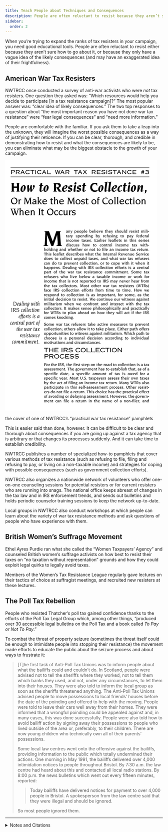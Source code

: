 ```yaml
---
title: Teach People about Techniques and Consequences
description: People are often reluctant to resist because they aren’t sure how, or because they only have a vague idea of the consequences.
sidebar:
  order: 2
---
```

When you’re trying to expand the ranks of tax resisters in your campaign, you need good educational tools.
People are often reluctant to resist either because they aren’t sure how to go about it, or because they only have a vague idea of the likely consequences (and may have an exaggerated idea of their frightfulness).

## American War Tax Resisters

NWTRCC once conducted a survey of anti-war activists who were <em>not</em> tax resisters.
One question they asked was: “Which resources would help you decide to participate [in a tax resistance campaign]?”
The most popular answer was: “clear idea of likely consequences.”
The two top responses to a question about “the most important reason you have not done war tax resistance” were “fear legal consequences” and “need more information.”

People are comfortable with the familiar.
If you ask them to take a leap into the unknown, they will imagine the worst possible consequences as a way of justifying their reticence.
If you can be clear, thorough, and credible in demonstrating how to resist and what the consequences are likely to be, you can eliminate what may be the biggest obstacle to the growth of your campaign.

![](../../../assets/practical-3.gif)
<figcaption>the cover of one of NWTRCC’s “practical war tax resistance” pamphlets</figcaption>

This is easier said than done, however.
It can be difficult to be clear and thorough about consequences if you are going up against a tax agency that is arbitrary or that changes its processes suddenly.
And it can take time to establish credibility.

NWTRCC publishes a number of specialized how-to pamphlets that cover various methods of tax resistance (such as refusing to file, filing and refusing to pay, or living on a non-taxable income) and strategies for coping with possible consequences (such as government collection efforts).

NWTRCC also organizes a nationwide network of volunteers who offer one-on-one counseling sessions for potential resisters or for current resisters who are running into snags.
The national office keeps abreast of changes in the tax law and in IRS enforcement trends, and sends out bulletins and holds periodic counselor training sessions to keep the network up-to-date.

Local groups in NWTRCC also conduct workshops at which people can learn about the variety of war tax resistance methods and ask questions of people who have experience with them.

## British Women’s Suffrage Movement

Ethel Ayres Purdie ran what she called the “Women Taxpayers’ Agency” and counseled British women’s suffrage activists on how best to resist their taxes on “no taxation without representation” grounds and how they could exploit legal quirks to legally avoid taxes.

Members of the Women’s Tax Resistance League regularly gave lectures on their tactics of choice at suffragist meetings, and recruited new resisters at these lectures.

## The Poll Tax Rebellion

People who resisted Thatcher’s poll tax gained confidence thanks to the efforts of the Poll Tax Legal Group which, among other things, “produced over 30 accessible legal bulletins on the Poll Tax and a book called <i>To Pay or Not To Pay</i>.”

To combat the threat of property seizure (sometimes the threat itself could be enough to intimidate people into stopping their resistance) the movement made efforts to educate the public about the seizure process and about ways to frustrate it:

> [T]he first task of Anti-Poll Tax Unions was to inform people about what the bailiffs could and couldn’t do. In Scotland, people were advised not to tell the sheriffs where they worked, not to tell them which banks they used, and not, under any circumstances, to let them into their houses. They were also told to inform the local group as soon as the sheriffs threatened anything. The Anti-Poll Tax Unions advised people to move possessions to local friends’ houses before the date of the poinding and offered to help with the moving. People were told to leave their cars well away from their homes. They were informed that a wrongful poinding could be appealed against and, in many cases, this was done successfully. People were also told how to avoid bailiff action by signing away their possessions to people who lived outside of the area or, preferably, to their children. There are now young children who technically own all of their parents’ possessions.
>
> Some local law centres went onto the offensive against the bailiffs, providing information to the public which totally undermined their actions. One morning in May 1991, the bailiffs delivered over 4,000 intimidation notices to people throughout Bristol. By 7:30 a.m. the law centre had heard about this and contacted all local radio stations. By 8:00 p.m. the news bulletins which went out every fifteen minutes, reported:
> > Today bailiffs have delivered notices for payment to over 4,000 people in Bristol. A spokesperson from the law centre said that they were illegal and should be ignored.
>
> So most people ignored them.

<hr />

<details>
<summary>Notes and Citations</summary>

* Burns, Danny <i>Poll Tax Rebellion</i> (AK Press, 1992), pp. 136, 151

</details>
